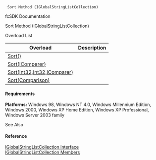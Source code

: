 ﻿     Sort Method (IGlobalStringListCollection)                                                   

fcSDK Documentation

Sort Method (IGlobalStringListCollection)

Overload List

| Overload | Description |
| --- | --- |
| [Sort()](fcSDK~FChoice.Foundation.Clarify.DataObjects.IGlobalStringListCollection~Sort().md) |   |
| [Sort(IComparer<IGlobalStringList>)](fcSDK~FChoice.Foundation.Clarify.DataObjects.IGlobalStringListCollection~Sort(IComparer{IGlobalStringList}).md) |   |
| [Sort(Int32,Int32,IComparer<IGlobalStringList>)](fcSDK~FChoice.Foundation.Clarify.DataObjects.IGlobalStringListCollection~Sort(Int32,Int32,IComparer{IGlobalStringList}).md) |   |
| [Sort(Comparison<IGlobalStringList>)](fcSDK~FChoice.Foundation.Clarify.DataObjects.IGlobalStringListCollection~Sort(Comparison{IGlobalStringList}).md) |   |

#### Requirements

**Platforms:** Windows 98, Windows NT 4.0, Windows Millennium Edition, Windows 2000, Windows XP Home Edition, Windows XP Professional, Windows Server 2003 family

See Also

#### Reference

[IGlobalStringListCollection Interface](fcSDK~FChoice.Foundation.Clarify.DataObjects.IGlobalStringListCollection.md)  
[IGlobalStringListCollection Members](fcSDK~FChoice.Foundation.Clarify.DataObjects.IGlobalStringListCollection_members.md)